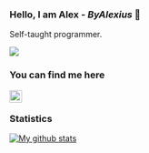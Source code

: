 ### Hello, I am Alex - *ByAlexius* 👋

Self-taught programmer.

  <img src="https://komarev.com/ghpvc/?username=ByAlexius&color=blue&style=flat" />

### You can find me here

[<img align="left" title="ByAlexius#0800" alt="Discord" width="22px" src="https://cdn.jsdelivr.net/npm/simple-icons@v3/icons/discord.svg" />](#)

<br />

### Statistics

[![My github stats](https://github-readme-stats.vercel.app/api?username=byalexius&theme=tokyonight)](https://github.com/anuraghazra/github-readme-stats)

<br />
